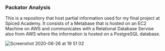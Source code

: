 ### Packator Analysis

This is a repository that host partial information used for my final project at Spiced Academy. It consists of a Metabase that is hosted on an EC2 Machine on AWS and communicates with a Relational Database Servise also from AWS where the information is hosted on a PostgreSQL database.


![Screenshot 2020-08-26 at 19 51 02](https://user-images.githubusercontent.com/64790033/91338950-05876b80-e7d6-11ea-9b18-724212f1d815.png)
